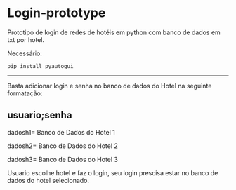 # Login-prototype
Prototipo de login de redes de hotéis em python
com banco de dados em txt por hotel.

Necessário:
```
pip install pyautogui
```
------------------------------------
Basta adicionar login e senha no banco de dados do Hotel
na seguinte formatação:

usuario;senha
------------------------------------
dadosh1= Banco de Dados do Hotel 1

dadosh2= Banco de Dados do Hotel 2

dadosh3= Banco de Dados do Hotel 3

Usuario escolhe hotel e faz o login,
seu login prescisa estar no banco de dados do hotel selecionado.

